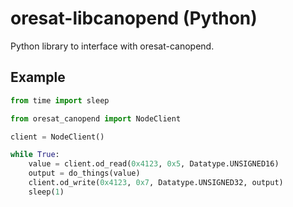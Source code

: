 # oresat-libcanopend (Python)

Python library to interface with oresat-canopend.

## Example

```python
from time import sleep

from oresat_canopend import NodeClient

client = NodeClient()

while True:
    value = client.od_read(0x4123, 0x5, Datatype.UNSIGNED16)
    output = do_things(value)
    client.od_write(0x4123, 0x7, Datatype.UNSIGNED32, output)
    sleep(1)
```
